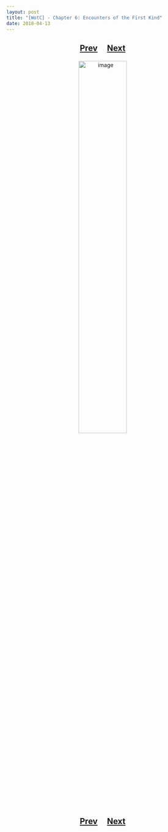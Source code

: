```yaml
---
layout: post
title: "[WotC] - Chapter 6: Encounters of the First Kind"
date: 2018-04-13
---
```


<h2>
  <p style="text-align:center;">
    <a href="/wingsofthechorus/archive/2018/04/05/chapter5">Prev</a>
    &nbsp;&nbsp;&nbsp;
    <a href="/wingsofthechorus/archive/2018/04/26/chapter7">Next</a>
  </p>
</h2>

<p style="text-align:center;">
  <img src="/wingsofthechorus/images/comics/c6.png" width="50%" alt="image"/>
</p>

<h2>
  <p style="text-align:center;">
    <a href="/wingsofthechorus/archive/2018/04/05/chapter5">Prev</a>
    &nbsp;&nbsp;&nbsp;
    <a href="/wingsofthechorus/archive/2018/04/26/chapter7">Next</a>
  </p>
</h2>
